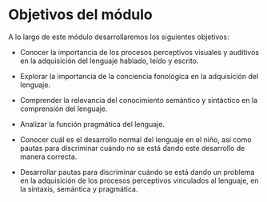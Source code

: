 # Objetivos del módulo

A lo largo de este módulo desarrollaremos los siguientes objetivos:

*   Conocer la importancia de los procesos perceptivos visuales y auditivos en la adquisición del lenguaje hablado, leído y escrito.
    
*   Explorar la importancia de la conciencia fonológica en la adquisición del lenguaje.
    
*   Comprender la relevancia del conocimiento semántico y sintáctico en la comprensión del lenguaje. 
    
*   Analizar la función pragmática del lenguaje. 
    
*   Conocer cuál es el desarrollo normal del lenguaje en el niño, así como pautas para discriminar cuándo no se está dando este desarrollo de manera correcta.
    
*   Desarrollar pautas para discriminar cuándo se está dando un problema en la adquisición de los procesos perceptivos vinculados al lenguaje, en la sintaxis, semántica y pragmática.